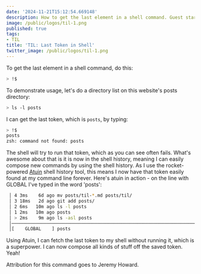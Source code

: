 ```yaml
---
date: '2024-11-21T15:12:54.669148'
description: How to get the last element in a shell command. Guest starring Atuin!
image: /public/logos/til-1.png
published: true
tags:
- TIL
title: 'TIL: Last Token in Shell'
twitter_image: /public/logos/til-1.png
---
```


To get the last element in a shell command, do this:

```sh
> !$
```

To demonstrate usage, let's do a directory list on this website's posts directory:

```sh
> ls -l posts
```

I can get the last token, which is `posts`, by typing:

```sh
> !$
posts
zsh: command not found: posts
```

The shell will try to run that token, which as you can see often fails. What's awesome about that is it is now in the shell history, meaning I can easily compose new commands by using the shell history. As I use the rocket-powered [Atuin](https://atuin.sh/) shell history tool, this means I now have that token easily found at my command line forever. Here's atuin in action - on the line with GLOBAL I've typed in the word 'posts':

```sh
 │ 4 3ms    6d ago mv posts/til-*.md posts/til/
 │ 3 18ms   2d ago git add posts/                                                                                  │
 │ 2 6ms   10m ago ls -l posts                                                                                     │
 │ 1 2ms   10m ago posts                                                                                           │
 │ > 2ms    9m ago ls -asl posts                                                                                   │
 │─────────────────────────────────────────────────────────────────────────────────────────────────────────────────│
 │[    GLOBAL    ] posts 
 ```

Using Atuin, I can fetch the last token to my shell without running it, which is a superpower. I can now compose all kinds of stuff off the saved token. Yeah!

Attribution for this command goes to Jeremy Howard.